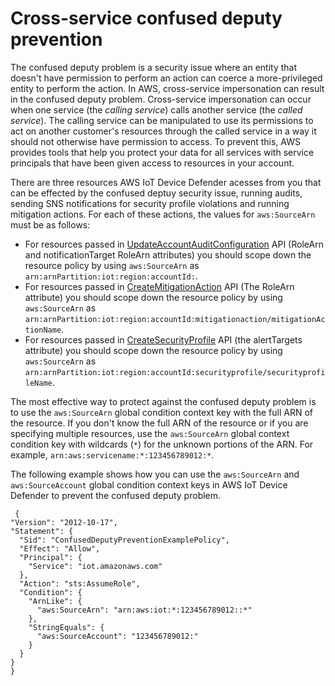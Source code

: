 # Cross\-service confused deputy prevention<a name="dd-cross-service-confused-deputy-prevention"></a>

The confused deputy problem is a security issue where an entity that doesn't have permission to perform an action can coerce a more\-privileged entity to perform the action\. In AWS, cross\-service impersonation can result in the confused deputy problem\. Cross\-service impersonation can occur when one service \(the *calling service*\) calls another service \(the *called service*\)\. The calling service can be manipulated to use its permissions to act on another customer's resources through the called service in a way it should not otherwise have permission to access\. To prevent this, AWS provides tools that help you protect your data for all services with service principals that have been given access to resources in your account\. 

There are three resources AWS IoT Device Defender acesses from you that can be effected by the confused deptuy security issue, running audits, sending SNS notifications for security profile violations and running mitigation actions\. For each of these actions, the values for `aws:SourceArn` must be as follows:
+ For resources passed in [UpdateAccountAuditConfiguration](https://docs.aws.amazon.com/iot/latest/apireference/API_UpdateAccountAuditConfiguration.html) API \(RoleArn and notificationTarget RoleArn attributes\) you should scope down the resource policy by using `aws:SourceArn` as `arn:arnPartition:iot:region:accountId:`\.
+ For resources passed in [CreateMitigationAction](https://docs.aws.amazon.com/iot/latest/apireference/API_CreateMitigationAction.html) API \(The RoleArn attribute\) you should scope down the resource policy by using `aws:SourceArn` as `arn:arnPartition:iot:region:accountId:mitigationaction/mitigationActionName`\.
+  For resources passed in [CreateSecurityProfile](https://docs.aws.amazon.com/iot/latest/apireference/API_CreateSecurityProfile.html) API \(the alertTargets attribute\) you should scope down the resource policy by using `aws:SourceArn` as `arn:arnPartition:iot:region:accountId:securityprofile/securityprofileName`\.

The most effective way to protect against the confused deputy problem is to use the `aws:SourceArn` global condition context key with the full ARN of the resource\. If you don't know the full ARN of the resource or if you are specifying multiple resources, use the `aws:SourceArn` global context condition key with wildcards \(`*`\) for the unknown portions of the ARN\. For example, `arn:aws:servicename:*:123456789012:*`\.

The following example shows how you can use the `aws:SourceArn` and `aws:SourceAccount` global condition context keys in AWS IoT Device Defender to prevent the confused deputy problem\.

```
 {
"Version": "2012-10-17",
"Statement": {
  "Sid": "ConfusedDeputyPreventionExamplePolicy",
  "Effect": "Allow",
  "Principal": {
    "Service": "iot.amazonaws.com"
  },
  "Action": "sts:AssumeRole",
  "Condition": {
    "ArnLike": {
      "aws:SourceArn": "arn:aws:iot:*:123456789012::*"
    },
    "StringEquals": {
      "aws:SourceAccount": "123456789012:"
    }
  }
}
}
```